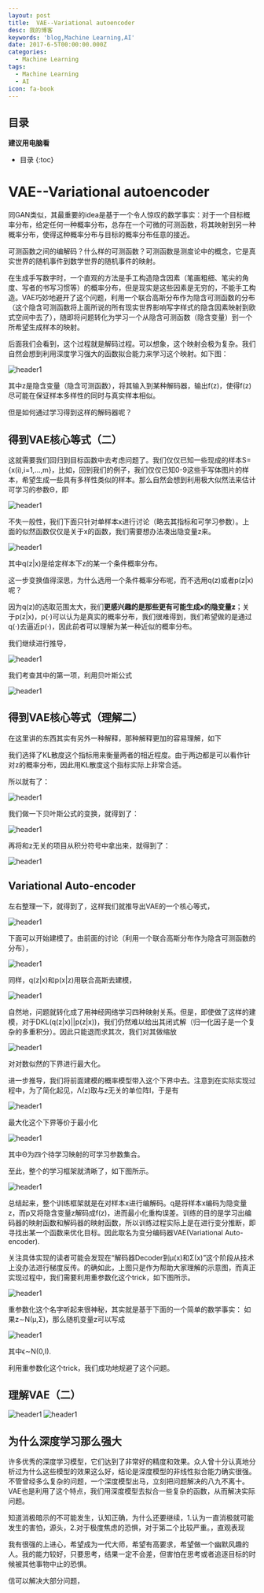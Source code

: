 ```yaml
---
layout: post
title:  VAE--Variational autoencoder
desc: 我的博客
keywords: 'blog,Machine Learning,AI'
date: 2017-6-5T00:00:00.000Z
categories:
  - Machine Learning
tags:
  - Machine Learning
  - AI
icon: fa-book
---
```



## 目录
**建议用电脑看**

* 目录
{:toc}

# VAE--Variational autoencoder

同GAN类似，其最重要的idea是基于一个令人惊叹的数学事实：对于一个目标概率分布，给定任何一种概率分布，总存在一个可微的可测函数，将其映射到另一种概率分布，使得这种概率分布与目标的概率分布任意的接近。

可测函数之间的编解码？什么样的可测函数？可测函数是测度论中的概念，它是真实世界的随机事件到数学世界的随机事件的映射。

在生成手写数字时，一个直观的方法是手工构造隐含因素（笔画粗细、笔尖的角度、写者的书写习惯等）的概率分布，但是现实是这些因素是无穷的，不能手工构造。VAE巧妙地避开了这个问题，利用一个联合高斯分布作为隐含可测函数的分布（这个隐含可测函数将上面所说的所有现实世界影响写字样式的隐含因素映射到欧式空间中去了），随即将问题转化为学习一个从隐含可测函数（隐含变量）到一个所希望生成样本的映射。

后面我们会看到，这个过程就是解码过程。可以想象，这个映射会极为复杂。我们自然会想到利用深度学习强大的函数拟合能力来学习这个映射。如下图：

<img src="{{ site.img_path }}/Machine Learning/Variational_autoencoder.png" alt="header1" style="height:auto!important;width:auto%;max-width:1020px;"/>


其中z是隐含变量（隐含可测函数），将其输入到某种解码器，输出f(z)，使得f(z)尽可能在保证样本多样性的同时与真实样本相似。

但是如何通过学习得到这样的解码器呢？

## 得到VAE核心等式（二）

这就需要我们回归到目标函数中去考虑问题了。我们仅仅已知一些现成的样本S={x(i),i=1,...,m}，比如，回到我们的例子，我们仅仅已知0-9这些手写体图片的样本，希望生成一些具有多样性类似的样本。那么自然会想到利用极大似然法来估计可学习的参数Θ，即 

<img src="{{ site.img_path }}/Machine Learning/Variational_autoencoder1.png" alt="header1" style="height:auto!important;width:auto%;max-width:1020px;"/>

不失一般性，我们下面只针对单样本x进行讨论（略去其指标和可学习参数）。上面的似然函数仅仅是关于x的函数，我们需要想办法凑出隐变量z来。 

<img src="{{ site.img_path }}/Machine Learning/Variational_autoencoder2.png" alt="header1" style="height:auto!important;width:auto%;max-width:1020px;"/>

其中q(z|x)是给定样本下z的某一个条件概率分布。

这一步变换值得深思，为什么选用一个条件概率分布呢，而不选用q(z)或者p(z|x)呢？

因为q(z)的选取范围太大，我们**更感兴趣的是那些更有可能生成x的隐变量z**；关于p(z|x)，p(⋅)可以认为是真实的概率分布，我们很难得到，我们希望做的是通过q(⋅)去逼近p(⋅)，因此前者可以理解为某一种近似的概率分布。

我们继续进行推导， 

<img src="{{ site.img_path }}/Machine Learning/Variational_autoencoder3.png" alt="header1" style="height:auto!important;width:auto%;max-width:1020px;"/>

我们考查其中的第一项，利用贝叶斯公式

<img src="{{ site.img_path }}/Machine Learning/Variational_autoencoder4.png" alt="header1" style="height:auto!important;width:auto%;max-width:1020px;"/>


## 得到VAE核心等式（理解二）

在这里讲的东西其实有另外一种解释，那种解释更加的容易理解，如下

我们选择了KL散度这个指标用来衡量两者的相近程度。由于两边都是可以看作针对z的概率分布，因此用KL散度这个指标实际上非常合适。

所以就有了：

<img src="{{ site.img_path }}/Machine Learning/Variational_autoencoder14.png" alt="header1" style="height:auto!important;width:auto%;max-width:1020px;"/>

我们做一下贝叶斯公式的变换，就得到了：

<img src="{{ site.img_path }}/Machine Learning/Variational_autoencoder15.png" alt="header1" style="height:auto!important;width:auto%;max-width:1020px;"/>

再将和z无关的项目从积分符号中拿出来，就得到了：

<img src="{{ site.img_path }}/Machine Learning/Variational_autoencoder16.png" alt="header1" style="height:auto!important;width:auto%;max-width:1020px;"/>


## Variational Auto-encoder

左右整理一下，就得到了，这样我们就推导出VAE的一个核心等式， 

<img src="{{ site.img_path }}/Machine Learning/Variational_autoencoder5.png" alt="header1" style="height:auto!important;width:auto%;max-width:1020px;"/>

下面可以开始建模了。由前面的讨论（利用一个联合高斯分布作为隐含可测函数的分布）， 

<img src="{{ site.img_path }}/Machine Learning/Variational_autoencoder6.png" alt="header1" style="height:auto!important;width:auto%;max-width:1020px;"/>

同样，q(z|x)和p(x|z)用联合高斯去建模， 

<img src="{{ site.img_path }}/Machine Learning/Variational_autoencoder.png7" alt="header1" style="height:auto!important;width:auto%;max-width:1020px;"/>

自然地，问题就转化成了用神经网络学习四种映射关系。但是，即使做了这样的建模，对于DKL(q(z|x)||p(z|x))，我们仍然难以给出其闭式解（归一化因子是一个复杂的多重积分）。因此只能退而求其次，我们对其做缩放 

<img src="{{ site.img_path }}/Machine Learning/Variational_autoencoder8.png" alt="header1" style="height:auto!important;width:auto%;max-width:1020px;"/>

对对数似然的下界进行最大化。

进一步推导，我们将前面建模的概率模型带入这个下界中去。注意到在实际实现过程中，为了简化起见，Λ(z)取与z无关的单位阵I，于是有 

<img src="{{ site.img_path }}/Machine Learning/Variational_autoencoder9.png" alt="header1" style="height:auto!important;width:auto%;max-width:1020px;"/>

最大化这个下界等价于最小化 

<img src="{{ site.img_path }}/Machine Learning/Variational_autoencoder10.png" alt="header1" style="height:auto!important;width:auto%;max-width:1020px;"/>

其中Θ为四个待学习映射的可学习参数集合。

至此，整个的学习框架就清晰了，如下图所示。

<img src="{{ site.img_path }}/Machine Learning/Variational_autoencoder11.png" alt="header1" style="height:auto!important;width:auto%;max-width:1020px;"/>

总结起来，整个训练框架就是在对样本x进行编解码。q是将样本x编码为隐变量z，而p又将隐含变量z解码成f(z)，进而最小化重构误差。训练的目的是学习出编码器的映射函数和解码器的映射函数，所以训练过程实际上是在进行变分推断，即寻找出某一个函数来优化目标。因此取名为变分编码器VAE(Variational Auto-encoder).


关注具体实现的读者可能会发现在“解码器Decoder到μ(x)和Σ(x)”这个阶段从技术上没办法进行梯度反传。的确如此，上图只是作为帮助大家理解的示意图，而真正实现过程中，我们需要利用重参数化这个trick，如下图所示。

<img src="{{ site.img_path }}/Machine Learning/Variational_autoencoder12.png" alt="header1" style="height:auto!important;width:auto%;max-width:1020px;"/>

重参数化这个名字听起来很神秘，其实就是基于下面的一个简单的数学事实： 
如果z∼N(μ,Σ)，那么随机变量z可以写成

<img src="{{ site.img_path }}/Machine Learning/Variational_autoencoder13.png" alt="header1" style="height:auto!important;width:auto%;max-width:1020px;"/>

其中ϵ∼N(0,I).

利用重参数化这个trick，我们成功地规避了这个问题。


## 理解VAE（二）

<img src="{{ site.img_path }}/Machine Learning/Variational_autoencoder16.png" alt="header1" style="height:auto!important;width:auto%;max-width:1020px;"/>

<img src="{{ site.img_path }}/Machine Learning/Variational_autoencoder17.png" alt="header1" style="height:auto!important;width:auto%;max-width:1020px;"/>



## 为什么深度学习那么强大

许多优秀的深度学习模型，它们达到了非常好的精度和效果。众人曾十分认真地分析过为什么这些模型的效果这么好，结论是深度模型的非线性拟合能力确实很强。不管曾经多么复杂的问题，一个深度模型出马，立刻把问题解决的八九不离十。
VAE也是利用了这个特点，我们用深度模型去拟合一些复杂的函数，从而解决实际问题。


知道消极暗示的不可能发生，认知正确，为什么还要继续，1.认为一直消极就可能发生的害怕，源头，2.对于极度焦虑的恐惧，对于第二个比较严重。，直观表现

我有很强的上进心，希望成为一代大师，希望有高要求，希望做一个幽默风趣的人。我的能力较好，只要思考，结果一定不会差，但害怕在思考或者追逐目标的时候被其他事物中止的恐惧。

信可以解决大部分问题，